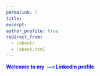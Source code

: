 ```yaml
---
permalink: /
title: 
excerpt: 
author_profile: true
redirect_from: 
  - /about/
  - /about.html
---
```


<style>
  .linkedin-profile {
    display: inline-block;
    font-weight: bold;
    color: blue;
  }
  .linkedin-logo {
    width: 20px; /* Adjust size as needed */
    height: auto;
    vertical-align: middle;
    margin-left: 5px; /* Adjust spacing */
  }
</style>

<span class="linkedin-profile">Welcome to my <img class="linkedin-logo" src="/images/Linkedin-logo-png.png" alt="LinkedIn Logo"> LinkedIn profile</span>
